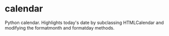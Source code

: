 # calendar
Python calendar.
Highlights today's date by subclassing HTMLCalendar and modifying the formatmonth and formatday methods.
